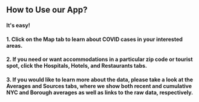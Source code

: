 ## <b>How to Use our App?<b>

####  <b>It's easy!<b>

#### 1. Click on the Map tab to learn about COVID cases in your interested areas.

#### 2. If you need or want accommodations in a particular zip code or tourist spot, click the Hospitals, Hotels, and Restaurants tabs. 

#### 3. If you would like to learn more about the data, please take a look at the Averages and Sources tabs, where we show both recent and cumulative NYC and Borough averages as well as links to the raw data, respectively. 
